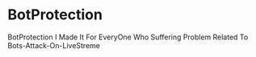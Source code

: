 # BotProtection
BotProtection I Made It For EveryOne Who Suffering Problem Related To Bots-Attack-On-LiveStreme
